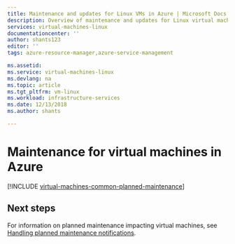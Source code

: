 ```yaml
---
title: Maintenance and updates for Linux VMs in Azure | Microsoft Docs
description: Overview of maintenance and updates for Linux virtual machines running in Azure.
services: virtual-machines-linux
documentationcenter: ''
author: shants123
editor: ''
tags: azure-resource-manager,azure-service-management

ms.assetid: 
ms.service: virtual-machines-linux
ms.devlang: na
ms.topic: article
ms.tgt_pltfrm: vm-linux
ms.workload: infrastructure-services
ms.date: 12/13/2018
ms.author: shants

---
```


# Maintenance for virtual machines in Azure 

[!INCLUDE [virtual-machines-common-planned-maintenance](../../../includes/virtual-machines-common-planned-maintenance.md)]


## Next steps

For information on planned maintenance impacting virtual machines, see [Handling planned maintenance notifications](maintenance-notifications.md).